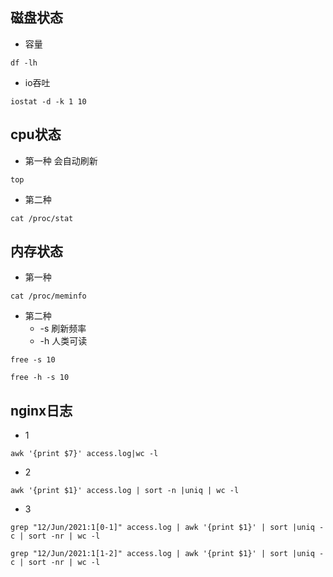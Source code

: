 ## 磁盘状态

- 容量

```
df -lh
```

- io吞吐

```
iostat -d -k 1 10
```

## cpu状态

- 第一种 会自动刷新

```
top
```

- 第二种

```
cat /proc/stat 
```

## 内存状态

- 第一种

```
cat /proc/meminfo
```

- 第二种
  - -s  刷新频率
  - -h 人类可读

```
free -s 10

free -h -s 10
```

## nginx日志

- 1

```
awk '{print $7}' access.log|wc -l
```

- 2

```
awk '{print $1}' access.log | sort -n |uniq | wc -l
```

- 3

```
grep "12/Jun/2021:1[0-1]" access.log | awk '{print $1}' | sort |uniq -c | sort -nr | wc -l

grep "12/Jun/2021:1[1-2]" access.log | awk '{print $1}' | sort |uniq -c | sort -nr | wc -l
```

